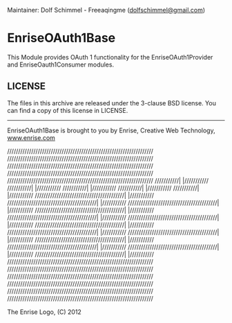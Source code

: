 Maintainer: Dolf Schimmel - Freeaqingme (dolfschimmel@gmail.com)

EnriseOAuth1Base
================

This Module provides OAuth 1 functionality for the EnriseOAuth1Provider and EnriseOauth1Consumer modules.

LICENSE
-------

The files in this archive are released under the 3-clause BSD license.
You can find a copy of this license in LICENSE.

-------

EnriseOAuth1Base is brought to you by Enrise, Creative Web Technology, www.enrise.com

///////////////////////////////////////////////////////////////////
///////////////////////////////////////////////////////////////////
///////////////////////////////////////////////////////////////////
///////////////////////////////////////////////////////////////////
///////////////////////////////////////////////////////////////////
///////////|                                           |///////////
///////////|                                           |///////////
///////////|                                           |///////////
///////////|                                           |///////////
///////////|                                           |///////////
/////////////////////////////////////////|             |///////////
/////////////////////////////////////////|             |///////////
/////////////////////////////////////////|             |///////////
/////////////////////////////////////////|             |///////////
/////////////////////////////////////////|             |///////////
/////////////////////////////////////////|             |///////////
/////////////////////////////////////////|             |///////////
/////////////////////////////////////////|             |///////////
/////////////////////////////////////////|             |///////////
/////////////////////////////////////////|             |///////////
/////////////////////////////////////////|             |///////////
/////////////////////////////////////////|             |///////////
/////////////////////////////////////////|             |///////////
/////////////////////////////////////////////////////////////////// 
/////////////////////////////////////////////////////////////////// 
///////////////////////////////////////////////////////////////////
///////////////////////////////////////////////////////////////////
///////////////////////////////////////////////////////////////////
///////////////////////////////////////////////////////////////////

The Enrise Logo, (C) 2012

